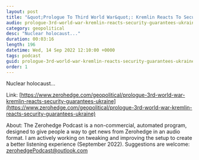 ```yaml
---
layout: post
title: "&quot;Prologue To Third World War&quot;: Kremlin Reacts To Security Guarantees For Ukraine"
audio: prologue-3rd-world-war-kremlin-reacts-security-guarantees-ukraine-0
category: geopolitical
desc: "Nuclear holocaust..."
duration: 00:03:16
length: 196
datetime: Wed, 14 Sep 2022 12:10:00 +0000
tags: podcast
guid: prologue-3rd-world-war-kremlin-reacts-security-guarantees-ukraine-0
order: 1
---
```

Nuclear holocaust...

Link: [https://www.zerohedge.com/geopolitical/prologue-3rd-world-war-kremlin-reacts-security-guarantees-ukraine](https://www.zerohedge.com/geopolitical/prologue-3rd-world-war-kremlin-reacts-security-guarantees-ukraine)

About: The Zerohedge Podcast is a non-commercial, automated program, designed to give people a way to get news from Zerohedge in an audio format.  I am actively working on tweaking and improving the setup to create a better listening experience (September 2022).  Suggestions are welcome: [zerohedgePodcast@outlook.com](mailto:zerohedgePodcast@outlook.com)